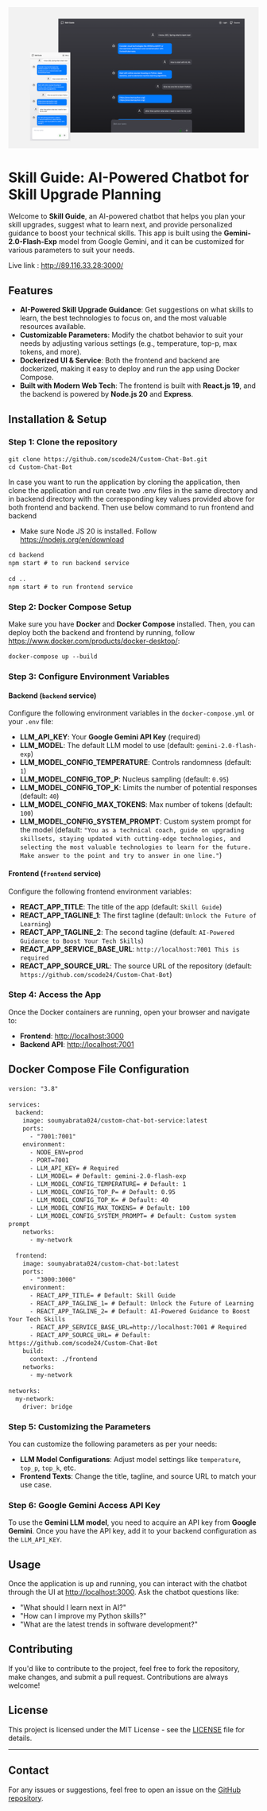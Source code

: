 ![Alt text](/public/chat-bot-image.png)

# Skill Guide: AI-Powered Chatbot for Skill Upgrade Planning

Welcome to **Skill Guide**, an AI-powered chatbot that helps you plan your skill upgrades, suggest what to learn next, and provide personalized guidance to boost your technical skills. This app is built using the **Gemini-2.0-Flash-Exp** model from Google Gemini, and it can be customized for various parameters to suit your needs.

Live link : http://89.116.33.28:3000/

## Features

- **AI-Powered Skill Upgrade Guidance**: Get suggestions on what skills to learn, the best technologies to focus on, and the most valuable resources available.
- **Customizable Parameters**: Modify the chatbot behavior to suit your needs by adjusting various settings (e.g., temperature, top-p, max tokens, and more).
- **Dockerized UI & Service**: Both the frontend and backend are dockerized, making it easy to deploy and run the app using Docker Compose.
- **Built with Modern Web Tech**: The frontend is built with **React.js 19**, and the backend is powered by **Node.js 20** and **Express**.

## Installation & Setup

### Step 1: Clone the repository

```
git clone https://github.com/scode24/Custom-Chat-Bot.git
cd Custom-Chat-Bot
```

In case you want to run the application by cloning the application, then clone the application and run create two .env files in the same directory and in backend directory with the corresponding key values provided above for both frontend and backend. Then use below command to run frontend and backend

- Make sure Node JS 20 is installed. Follow https://nodejs.org/en/download

```
cd backend
npm start # to run backend service

cd ..
npm start # to run frontend service
```

### Step 2: Docker Compose Setup

Make sure you have **Docker** and **Docker Compose** installed. Then, you can deploy both the backend and frontend by running, follow https://www.docker.com/products/docker-desktop/:

```
docker-compose up --build
```

### Step 3: Configure Environment Variables

#### Backend (`backend` service)

Configure the following environment variables in the `docker-compose.yml` or your `.env` file:

- **LLM_API_KEY**: Your **Google Gemini API Key** (required)
- **LLM_MODEL**: The default LLM model to use (default: `gemini-2.0-flash-exp`)
- **LLM_MODEL_CONFIG_TEMPERATURE**: Controls randomness (default: `1`)
- **LLM_MODEL_CONFIG_TOP_P**: Nucleus sampling (default: `0.95`)
- **LLM_MODEL_CONFIG_TOP_K**: Limits the number of potential responses (default: `40`)
- **LLM_MODEL_CONFIG_MAX_TOKENS**: Max number of tokens (default: `100`)
- **LLM_MODEL_CONFIG_SYSTEM_PROMPT**: Custom system prompt for the model (default: `"You as a technical coach, guide on upgrading skillsets, staying updated with cutting-edge technologies, and selecting the most valuable technologies to learn for the future. Make answer to the point and try to answer in one line."`)

#### Frontend (`frontend` service)

Configure the following frontend environment variables:

- **REACT_APP_TITLE**: The title of the app (default: `Skill Guide`)
- **REACT_APP_TAGLINE_1**: The first tagline (default: `Unlock the Future of Learning`)
- **REACT_APP_TAGLINE_2**: The second tagline (default: `AI-Powered Guidance to Boost Your Tech Skills`)
- **REACT_APP_SERVICE_BASE_URL**: `http://localhost:7001 This is required`
- **REACT_APP_SOURCE_URL**: The source URL of the repository (default: `https://github.com/scode24/Custom-Chat-Bot`)

### Step 4: Access the App

Once the Docker containers are running, open your browser and navigate to:

- **Frontend**: [http://localhost:3000](http://localhost:3000)
- **Backend API**: [http://localhost:7001](http://localhost:7001)

## Docker Compose File Configuration

```
version: "3.8"

services:
  backend:
    image: soumyabrata024/custom-chat-bot-service:latest
    ports:
      - "7001:7001"
    environment:
      - NODE_ENV=prod
      - PORT=7001
      - LLM_API_KEY= # Required
      - LLM_MODEL= # Default: gemini-2.0-flash-exp
      - LLM_MODEL_CONFIG_TEMPERATURE= # Default: 1
      - LLM_MODEL_CONFIG_TOP_P= # Default: 0.95
      - LLM_MODEL_CONFIG_TOP_K= # Default: 40
      - LLM_MODEL_CONFIG_MAX_TOKENS= # Default: 100
      - LLM_MODEL_CONFIG_SYSTEM_PROMPT= # Default: Custom system prompt
    networks:
      - my-network

  frontend:
    image: soumyabrata024/custom-chat-bot:latest
    ports:
      - "3000:3000"
    environment:
      - REACT_APP_TITLE= # Default: Skill Guide
      - REACT_APP_TAGLINE_1= # Default: Unlock the Future of Learning
      - REACT_APP_TAGLINE_2= # Default: AI-Powered Guidance to Boost Your Tech Skills
      - REACT_APP_SERVICE_BASE_URL=http://localhost:7001 # Required
      - REACT_APP_SOURCE_URL= # Default: https://github.com/scode24/Custom-Chat-Bot
    build:
      context: ./frontend
    networks:
      - my-network

networks:
  my-network:
    driver: bridge
```

### Step 5: Customizing the Parameters

You can customize the following parameters as per your needs:

- **LLM Model Configurations**: Adjust model settings like `temperature`, `top_p`, `top_k`, etc.
- **Frontend Texts**: Change the title, tagline, and source URL to match your use case.

### Step 6: Google Gemini Access API Key

To use the **Gemini LLM model**, you need to acquire an API key from **Google Gemini**. Once you have the API key, add it to your backend configuration as the `LLM_API_KEY`.

## Usage

Once the application is up and running, you can interact with the chatbot through the UI at [http://localhost:3000](http://localhost:3000). Ask the chatbot questions like:

- "What should I learn next in AI?"
- "How can I improve my Python skills?"
- "What are the latest trends in software development?"

## Contributing

If you'd like to contribute to the project, feel free to fork the repository, make changes, and submit a pull request. Contributions are always welcome!

## License

This project is licensed under the MIT License - see the [LICENSE](LICENSE) file for details.

---

## Contact

For any issues or suggestions, feel free to open an issue on the [GitHub repository](https://github.com/scode24/Custom-Chat-Bot).
